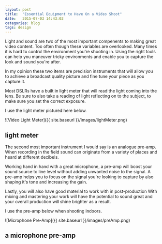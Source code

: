 ```yaml
---
layout: post
title:  "Essential Equipment to Have On a Video Shoot"
date:   2015-07-03 14:43:02
categories: blog
tags: design
---
```


Light and sound are two of the most important compenents to making great video content. Too often though these variables are overlooked. Many times it is hard to control the environment you're shooting in. Using the right tools can help you maneuver tricky environments and enable you to capture the look and sound you're after. 

In my opinion these two items are precision instruments that will allow you to achieve a broadcast quality picture and fine tune your piece as you capture it. 

Most DSLRs have a built in light meter that will read the light coming into the lens. Be sure to also take a reading of light reflecting on to the subject, to make sure you set the correct exposure. 

I use the light meter pictured here below.  

![Video Light Meter]({{ site.baseurl }}/images/lightMeter.png)

## light meter 

The second most important instrument I would say is an analogue pre-amp.  When recording in the field sound can originate from a variety of places and heard at different decibels. 

 Working hand in hand with a great microphone, a pre-amp will boost your sound source to line level without adding unwanted noise to the signal.  A pre-amp helps you to focus on the signal you're looking to capture by also shaping it's tone and increasing the gain. 

 Lastly, you will also have good material to work with in post-production With mixing and mastering your work will have the potential to sound great and your overall production will shine brighter as a result.

I use the pre-amp below when shooting indoors.

![Microphone Pre-Amp]({{ site.baseurl }}/images/preAmp.png)  

## a microphone pre-amp

